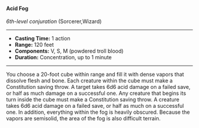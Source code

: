 #### Acid Fog
*6th-level conjuration* (Sorcerer,Wizard)
___
- **Casting Time:** 1 action
- **Range:** 120 feet
- **Components:** V, S, M (powdered troll blood)
- **Duration:** Concentration, up to 1 minute
---
You choose a 20-foot
cube within range and fill
it with dense vapors that
dissolve flesh and bone. Each
creature within the cube
must make a Constitution
saving throw. A target takes
6d6 acid damage on
a failed save, or half as much damage on a successful one.
Any creature that begins its turn inside the cube
must make a Constitution saving throw. A creature
takes 6d6 acid damage on a failed save, or half as
much on a successful one.
In addition, everything within the fog is heavily
obscured. Because the vapors are semisolid, the area
of the fog is also difficult terrain.
